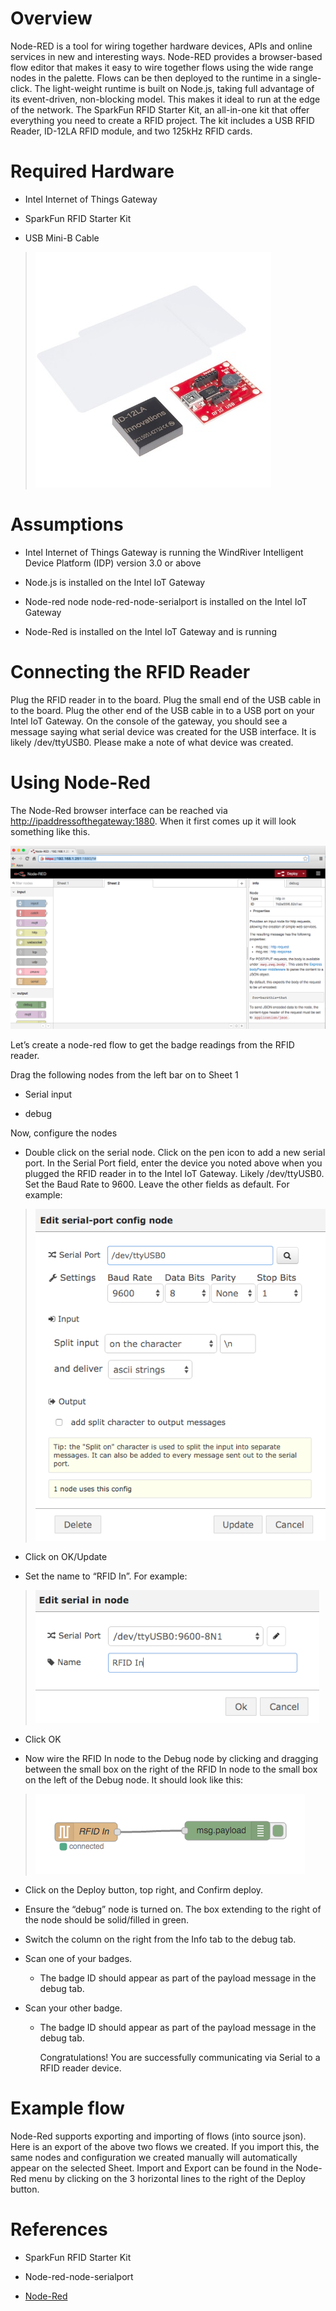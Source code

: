 Overview
========

Node-RED is a tool for wiring together hardware devices, APIs and online
services in new and interesting ways. Node-RED provides a browser-based
flow editor that makes it easy to wire together flows using the wide
range nodes in the palette. Flows can be then deployed to the runtime in
a single-click. The light-weight runtime is built on Node.js, taking
full advantage of its event-driven, non-blocking model. This makes it
ideal to run at the edge of the network. The SparkFun RFID Starter Kit,
an all-in-one kit that offer everything you need to create a RFID
project. The kit includes a USB RFID Reader, ID-12LA RFID module, and
two 125kHz RFID cards.

Required Hardware
=================

-   Intel Internet of Things Gateway

-   SparkFun RFID Starter Kit

-   USB Mini-B Cable

> ![](images/image1.jpeg)

Assumptions
===========

-   Intel Internet of Things Gateway is running the WindRiver
    Intelligent Device Platform (IDP) version 3.0 or above

-   Node.js is installed on the Intel IoT Gateway

-   Node-red node node-red-node-serialport is installed on the Intel IoT
    Gateway

-   Node-Red is installed on the Intel IoT Gateway and is running

Connecting the RFID Reader
==========================

Plug the RFID reader in to the board. Plug the small end of the USB
cable in to the board. Plug the other end of the USB cable in to a USB
port on your Intel IoT Gateway. On the console of the gateway, you
should see a message saying what serial device was created for the USB
interface. It is likely /dev/ttyUSB0. Please make a note of what device
was created.

Using Node-Red
==============

The Node-Red browser interface can be reached via
<http://ipaddressofthegateway:1880>. When it first comes up it will look
something like this.

![](images/image2.png)

Let’s create a node-red flow to get the badge readings from the RFID
reader.

Drag the following nodes from the left bar on to Sheet 1

-   Serial input

-   debug

Now, configure the nodes

-   Double click on the serial node. Click on the pen icon to add a new
    serial port. In the Serial Port field, enter the device you noted
    above when you plugged the RFID reader in to the Intel IoT Gateway.
    Likely /dev/ttyUSB0. Set the Baud Rate to 9600. Leave the other
    fields as default. For example:

> ![](images/image3.png)

-   Click on OK/Update

-   Set the name to “RFID In”. For example:

> ![](images/image4.png)

-   Click OK

-   Now wire the RFID In node to the Debug node by clicking and dragging
    between the small box on the right of the RFID In node to the small
    box on the left of the Debug node. It should look like this:

> ![](images/image5.png)

-   Click on the Deploy button, top right, and Confirm deploy.

-   Ensure the “debug” node is turned on. The box extending to the right
    of the node should be solid/filled in green.

-   Switch the column on the right from the Info tab to the debug tab.

-   Scan one of your badges.

    -   The badge ID should appear as part of the payload message in the
        debug tab.

-   Scan your other badge.

    -   The badge ID should appear as part of the payload message in the
        debug tab.

        Congratulations! You are successfully communicating via Serial
        to a RFID reader device.

Example flow
============

Node-Red supports exporting and importing of flows (into source json).
Here is an export of the above two flows we created. If you import this,
the same nodes and configuration we created manually will automatically
appear on the selected Sheet. Import and Export can be found in the
Node-Red menu by clicking on the 3 horizontal lines to the right of the
Deploy button.

References
==========

-   SparkFun RFID Starter Kit

-   Node-red-node-serialport

-   [Node-Red](http://nodered.org/)


